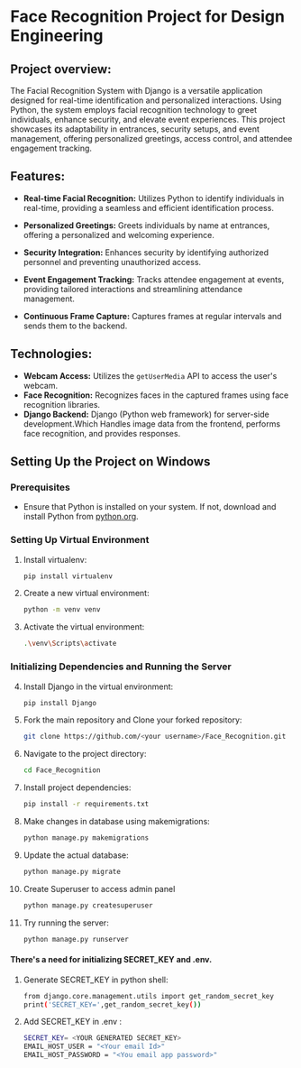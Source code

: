 # Face Recognition Project for Design Engineering

## Project overview:

The Facial Recognition System with Django is a versatile application designed for real-time identification and personalized interactions. Using Python, the system employs facial recognition technology to greet individuals, enhance security, and elevate event experiences. This project showcases its adaptability in entrances, security setups, and event management, offering personalized greetings, access control, and attendee engagement tracking.

## Features:

- **Real-time Facial Recognition:** Utilizes Python to identify individuals in real-time, providing a seamless and efficient identification process.

- **Personalized Greetings:** Greets individuals by name at entrances, offering a personalized and welcoming experience.

- **Security Integration:** Enhances security by identifying authorized personnel and preventing unauthorized access.

- **Event Engagement Tracking:** Tracks attendee engagement at events, providing tailored interactions and streamlining attendance management.

- **Continuous Frame Capture:** Captures frames at regular intervals and sends them to the backend.

## Technologies:

- **Webcam Access:** Utilizes the `getUserMedia` API to access the user's webcam.
- **Face Recognition:** Recognizes faces in the captured frames using face recognition libraries.
- **Django Backend:** Django (Python web framework) for server-side development.Which Handles image data from the frontend, performs face recognition, and provides responses.


## Setting Up the Project on Windows

### Prerequisites
- Ensure that Python is installed on your system. If not, download and install Python from [python.org](https://www.python.org/).

### Setting Up Virtual Environment

1. Install virtualenv:
    ```bash
    pip install virtualenv
    ```

2. Create a new virtual environment:
    ```bash
    python -m venv venv
    ```

3. Activate the virtual environment:
    ```bash
    .\venv\Scripts\activate
    ```

### Initializing Dependencies and Running the Server

4. Install Django in the virtual environment:
    ```bash
    pip install Django
    ```

5. Fork the main repository and Clone your forked repository:
    ```bash
    git clone https://github.com/<your username>/Face_Recognition.git
    ```

6. Navigate to the project directory:
    ```bash
    cd Face_Recognition
    ```

8. Install project dependencies:
    ```bash
    pip install -r requirements.txt
    ```
    
9.  Make changes in database using makemigrations:
    ```bash
    python manage.py makemigrations
    ```

10. Update the actual database:
    ```bash
    python manage.py migrate
    ```

11. Create Superuser to access admin panel
    ```bash
    python manage.py createsuperuser
    ```

12. Try running the server:
    ```bash
    python manage.py runserver
    ```


#### There's a need for initializing SECRET_KEY and .env.

1. Generate SECRET_KEY in python shell:
    ```bash
    from django.core.management.utils import get_random_secret_key
    print('SECRET_KEY=',get_random_secret_key())
    ```

2. Add SECRET_KEY in .env :
    
    ```bash
    SECRET_KEY= <YOUR GENERATED SECRET_KEY>
    EMAIL_HOST_USER = "<Your email Id>"
    EMAIL_HOST_PASSWORD = "<You email app password>" 
    ```
